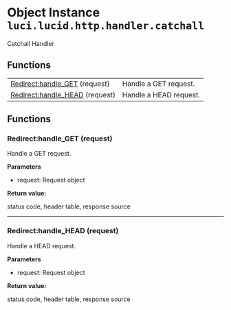 # Object Instance `luci.lucid.http.handler.catchall`

Catchall Handler

## Functions

|                                                                |                        |
| -                                                              | -                      |
| [Redirect:handle_GET](#redirect-handle_get-request) (request)   | Handle a GET request.  |
| [Redirect:handle_HEAD](#redirect-handle_head-request) (request) | Handle a HEAD request. |

## Functions

### Redirect:handle_GET (request)

Handle a GET request.

**Parameters**

- request: Request object

**Return value:**

status code, header table, response source

---
### Redirect:handle_HEAD (request)

Handle a HEAD request.

**Parameters**

- request: Request object

**Return value:**

status code, header table, response source
